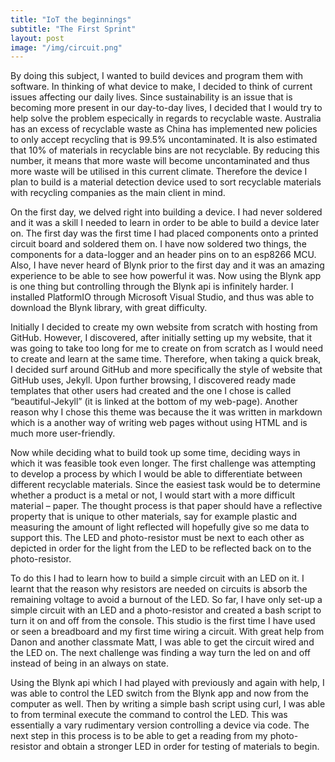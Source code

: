 ```yaml
---
title: "IoT the beginnings"
subtitle: "The First Sprint"
layout: post
image: "/img/circuit.png"
---
```


By doing this subject, I wanted to build devices and program them with software. In thinking of what device to make, I decided to think of current issues affecting our daily lives. Since sustainability is an issue that is becoming more present in our day-to-day lives, I decided that I would try to help solve the problem especically in regards to recyclable waste. Australia has an excess of recyclable waste as China has implemented new policies to only accept recycling that is 99.5% uncontaminated. It is also estimated that 10% of materials in recyclable bins are not recyclable. By reducing this number, it means that more waste will become uncontaminated and thus more waste will be utilised in this current climate. Therefore the device I plan to build is a material detection device used to sort recyclable materials with recycling companies as the main client in mind. 

On the first day, we delved right into building a device. I had never soldered and it was a skill I needed to learn in order to be able to build a device later on.  The first day was the first time I had placed components onto a printed circuit board and soldered them on. I have now soldered two things, the components for a data-logger and an header pins on to an esp8266 MCU. Also, I have never heard of Blynk prior to the first day and it was an amazing experience to be able to see how powerful it was. Now using the Blynk app is one thing but controlling through the Blynk api is infinitely harder. I installed PlatformIO through Microsoft Visual Studio, and thus was able to download the Blynk library, with great difficulty. 

Initially I decided to create my own website from scratch with hosting from GitHub. However, I discovered, after initially setting up my website, that it was going to take too long for me to create on from scratch as I would need to create and learn at the same time. Therefore, when taking a quick break, I decided surf around GitHub and more specifically the style of website that GitHub uses, Jekyll. Upon further browsing, I discovered ready made templates that other users had created and the one I chose is called “beautiful-Jekyll” (it is linked at the bottom of my web-page). Another reason why I chose this theme was because the it was written in markdown which is a another way of writing web pages without using HTML and is much more user-friendly. 

Now while deciding what to build took up some time, deciding ways in which it was feasible took even longer. The first challenge was attempting to develop a process by which I would be able to differentiate between different recyclable materials. Since the easiest task would be to determine whether a product is a metal or not, I would start with a more difficult material – paper. The thought process is that paper should have a reflective property that is unique to other materials, say for example plastic and measuring the amount of light reflected will hopefully give so me data to support this. The LED and photo-resistor must be next to each other as depicted in order for the light from the LED to be reflected back on to the photo-resistor.

To do this I had to learn how to build a simple circuit with an LED on it. I learnt that the reason why resistors are needed on circuits is absorb the remaining voltage to avoid a burnout of the LED. So far, I have only set-up a simple circuit with an LED and a photo-resistor and created a bash script to turn it on and off from the console. This studio is the first time I have used or seen a  breadboard and my first time wiring a circuit. With great help from Danon and another classmate Matt, I was able to get the circuit wired and the LED on. The next challenge was finding a way turn the led on and off instead of being in an always on state.

Using the Blynk api which I had played with previously and again with help, I was able to control the LED switch from the Blynk app and now from the computer as well. Then by writing a simple bash script using curl, I was able to from terminal execute the command to control the LED. This was essentially a vary rudimentary version controlling a device via code. The next step in this process is to be able to get a reading from my photo-resistor and obtain a stronger LED in order for testing of materials to begin. 
